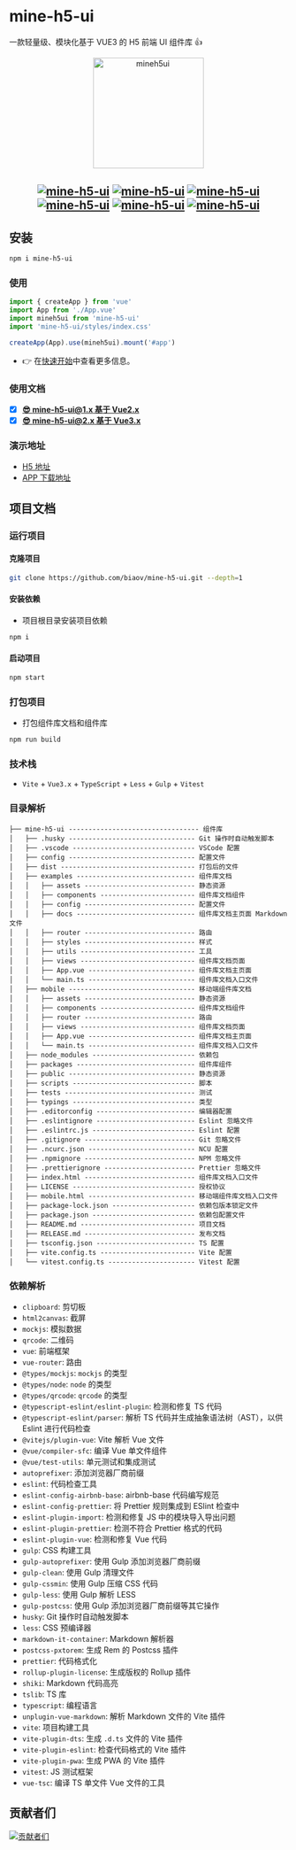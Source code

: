 # mine-h5-ui

一款轻量级、模块化基于 VUE3 的 H5 前端 UI 组件库 👍

<p align="center">
    <a href="https://mineh5ui.biaov.cn/v2">
        <img src="https://mineh5ui.biaov.cn/v2/logo.svg" width="200px" title="mineh5ui" alt="mineh5ui">
    </a>
</p>

<h2 align="center">
  <a href="https://mineh5ui.biaov.cn/v2"><img src="https://img.shields.io/npm/v/mine-h5-ui.svg?logo=npm" alt="mine-h5-ui" /></a>
  <a href="https://www.npmjs.com/package/mine-h5-ui"><img src="https://img.shields.io/npm/dt/mine-h5-ui?logo=Markdown" alt="mine-h5-ui" /></a>
  <a href="https://www.npmjs.com/package/mine-h5-ui"><img src="https://packagephobia.com/badge?p=mine-h5-ui" alt="mine-h5-ui" /></a>
  <a href="https://github.com/biaov/mine-h5-ui/blob/main/LICENSE"><img src="https://img.shields.io/github/license/biaov/mine-h5-ui.svg?logo=Unlicense" alt="mine-h5-ui" /></a>
  <a href="https://github.com/biaov/mine-h5-ui/blob/main/.eslintrc.js"><img src="https://img.shields.io/badge/eslint-prettier-blue?logo=eslint" alt="mine-h5-ui" /></a>
  <a href="https://vscode.dev/github/biaov/mine-h5-ui"><img src="https://img.shields.io/badge/open-Visual Studio Code-blue?logo=visualstudiocode" alt="mine-h5-ui" /></a>
</h2>

## 安装

```sh
npm i mine-h5-ui
```

### 使用

```js
import { createApp } from 'vue'
import App from './App.vue'
import mineh5ui from 'mine-h5-ui'
import 'mine-h5-ui/styles/index.css'

createApp(App).use(mineh5ui).mount('#app')
```

- 👉 在[快速开始](https://mineh5ui.biaov.cn/v2/doc/start)中查看更多信息。

### 使用文档

- [x] **[😎 mine-h5-ui@1.x 基于 Vue2.x](https://mineh5ui.biaov.cn/)**
- [x] **[😎 mine-h5-ui@2.x 基于 Vue3.x](https://mineh5ui.biaov.cn/v2)**

### 演示地址

- [H5 地址](https://mineh5ui.biaov.cn/v2/)
- [APP 下载地址](https://github.com/biaov/mine-h5-ui/releases)

## 项目文档

### 运行项目

#### 克隆项目

```sh
git clone https://github.com/biaov/mine-h5-ui.git --depth=1
```

#### 安装依赖

- 项目根目录安装项目依赖

```sh
npm i
```

#### 启动项目

```sh
npm start
```

### 打包项目

- 打包组件库文档和组件库

```sh
npm run build
```

### 技术栈

- `Vite` + `Vue3.x` + `TypeScript` + `Less` + `Gulp` + `Vitest`

### 目录解析

```MD
├── mine-h5-ui --------------------------------- 组件库
│   ├── .husky -------------------------------- Git 操作时自动触发脚本
│   ├── .vscode ------------------------------- VSCode 配置
│   ├── config -------------------------------- 配置文件
│   ├── dist ---------------------------------- 打包后的文件
│   ├── examples ------------------------------ 组件库文档
│   │   ├── assets ---------------------------- 静态资源
│   │   ├── components ------------------------ 组件库文档组件
│   │   ├── config ---------------------------- 配置文件
│   │   ├── docs ------------------------------ 组件库文档主页面 Markdown 文件
│   │   ├── router ---------------------------- 路由
│   │   ├── styles ---------------------------- 样式
│   │   ├── utils ----------------------------- 工具
│   │   ├── views ----------------------------- 组件库文档页面
│   │   ├── App.vue --------------------------- 组件库文档主页面
│   │   └── main.ts --------------------------- 组件库文档入口文件
│   ├── mobile -------------------------------- 移动端组件库文档
│   │   ├── assets ---------------------------- 静态资源
│   │   ├── components ------------------------ 组件库文档组件
│   │   ├── router ---------------------------- 路由
│   │   ├── views ----------------------------- 组件库文档页面
│   │   ├── App.vue --------------------------- 组件库文档主页面
│   │   └── main.ts --------------------------- 组件库文档入口文件
│   ├── node_modules -------------------------- 依赖包
│   ├── packages ------------------------------ 组件库组件
│   ├── public -------------------------------- 静态资源
│   ├── scripts ------------------------------- 脚本
│   ├── tests --------------------------------- 测试
│   ├── typings ------------------------------- 类型
│   ├── .editorconfig ------------------------- 编辑器配置
│   ├── .eslintignore ------------------------- Eslint 忽略文件
│   ├── .eslintrc.js -------------------------- Eslint 配置
│   ├── .gitignore ---------------------------- Git 忽略文件
│   ├── .ncurc.json --------------------------- NCU 配置
│   ├── .npmignore ---------------------------- NPM 忽略文件
│   ├── .prettierignore ----------------------- Prettier 忽略文件
│   ├── index.html ---------------------------- 组件库文档入口文件
│   ├── LICENSE ------------------------------- 授权协议
│   ├── mobile.html --------------------------- 移动端组件库文档入口文件
│   ├── package-lock.json --------------------- 依赖包版本锁定文件
│   ├── package.json -------------------------- 依赖包配置文件
│   ├── README.md ----------------------------- 项目文档
│   ├── RELEASE.md ---------------------------- 发布文档
│   ├── tsconfig.json ------------------------- TS 配置
│   ├── vite.config.ts ------------------------ Vite 配置
│   └── vitest.config.ts ---------------------- Vitest 配置
```

### 依赖解析

- `clipboard`: 剪切板
- `html2canvas`: 截屏
- `mockjs`: 模拟数据
- `qrcode`: 二维码
- `vue`: 前端框架
- `vue-router`: 路由
- `@types/mockjs`: `mockjs` 的类型
- `@types/node`: `node` 的类型
- `@types/qrcode`: `qrcode` 的类型
- `@typescript-eslint/eslint-plugin`: 检测和修复 TS 代码
- `@typescript-eslint/parser`: 解析 TS 代码并生成抽象语法树（AST），以供 Eslint 进行代码检查
- `@vitejs/plugin-vue`: Vite 解析 Vue 文件
- `@vue/compiler-sfc`: 编译 Vue 单文件组件
- `@vue/test-utils`: 单元测试和集成测试
- `autoprefixer`: 添加浏览器厂商前缀
- `eslint`: 代码检查工具
- `eslint-config-airbnb-base`: airbnb-base 代码编写规范
- `eslint-config-prettier`: 将 Prettier 规则集成到 ESlint 检查中
- `eslint-plugin-import`: 检测和修复 JS 中的模块导入导出问题
- `eslint-plugin-prettier`: 检测不符合 Prettier 格式的代码
- `eslint-plugin-vue`: 检测和修复 Vue 代码
- `gulp`: CSS 构建工具
- `gulp-autoprefixer`: 使用 Gulp 添加浏览器厂商前缀
- `gulp-clean`: 使用 Gulp 清理文件
- `gulp-cssmin`: 使用 Gulp 压缩 CSS 代码
- `gulp-less`: 使用 Gulp 解析 LESS
- `gulp-postcss`: 使用 Gulp 添加浏览器厂商前缀等其它操作
- `husky`: Git 操作时自动触发脚本
- `less`: CSS 预编译器
- `markdown-it-container`: Markdown 解析器
- `postcss-pxtorem`: 生成 Rem 的 Postcss 插件
- `prettier`: 代码格式化
- `rollup-plugin-license`: 生成版权的 Rollup 插件
- `shiki`: Markdown 代码高亮
- `tslib`: TS 库
- `typescript`: 编程语言
- `unplugin-vue-markdown`: 解析 Markdown 文件的 Vite 插件
- `vite`: 项目构建工具
- `vite-plugin-dts`: 生成 `.d.ts` 文件的 Vite 插件
- `vite-plugin-eslint`: 检查代码格式的 Vite 插件
- `vite-plugin-pwa`: 生成 PWA 的 Vite 插件
- `vitest`: JS 测试框架
- `vue-tsc`: 编译 TS 单文件 Vue 文件的工具

## 贡献者们

[![贡献者们](https://contrib.rocks/image?repo=biaov/mine-h5-ui)](https://github.com/biaov/mine-h5-ui/graphs/contributors)
